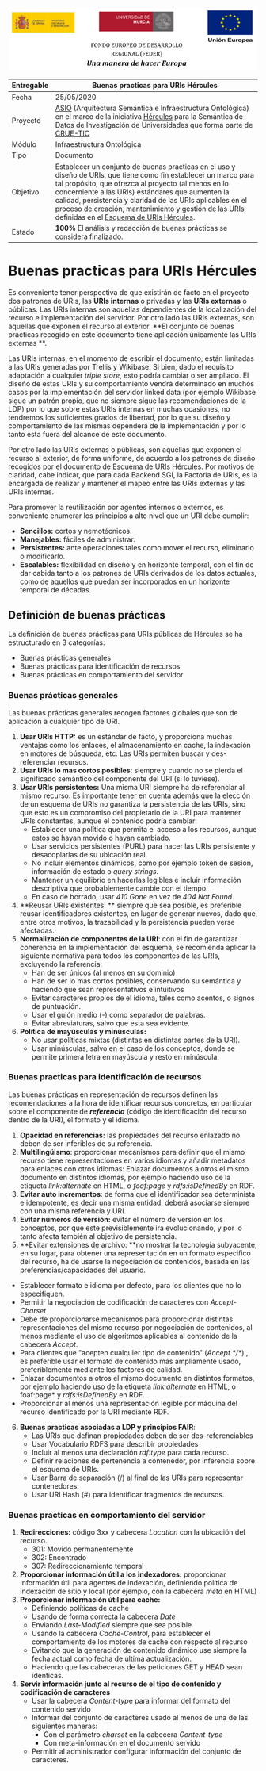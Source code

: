 ![](./images/logos_feder.png)

| Entregable | Buenas practicas para URIs Hércules                          |
| ---------- | ------------------------------------------------------------ |
| Fecha      | 25/05/2020                                                   |
| Proyecto   | [ASIO](https://www.um.es/web/hercules/proyectos/asio) (Arquitectura Semántica e Infraestructura Ontológica) en el marco de la iniciativa [Hércules](https://www.um.es/web/hercules/) para la Semántica de Datos de Investigación de Universidades que forma parte de [CRUE-TIC](http://www.crue.org/SitePages/ProyectoHercules.aspx) |
| Módulo     | Infraestructura Ontológica                                   |
| Tipo       | Documento                                                    |
| Objetivo   | Establecer un conjunto de buenas practicas en el uso y diseño de URIs, que tiene como fin establecer un marco para tal propósito,  que ofrezca al proyecto (al menos en lo concerniente a las URIs) estándares que aumenten la calidad, persistencia y claridad de las URIs aplicables en el proceso de creación, mantenimiento y gestión de las URIs definidas en el [Esquema de URIs Hércules](https://github.com/HerculesCRUE/ib-asio-docs-/blob/master/entregables_hito_1/08-Esquema_de_URIs_H%C3%A9rcules/ASIO_Izertis_ArquitecturaDeURIs.md). |
| Estado     | **100%** El análisis y redacción de buenas prácticas se considera finalizado. |



# Buenas practicas para URIs Hércules

Es conveniente tener perspectiva de que existirán de facto en el proyecto dos patrones de URIs, las **URIs internas** o privadas y las **URIs externas** o públicas. Las URIs internas son aquellas dependientes de la localización del recurso e implementación del servidor. Por otro lado las URIs externas, son aquellas que exponen el recurso al exterior. **El conjunto de buenas practicas recogido en este documento tiene aplicación únicamente las URIs externas **.

Las URIs internas, en el momento de escribir el documento, están limitadas a las URIs generadas por Trellis y Wikibase. Si bien, dado el requisito adaptación a cualquier *triple store*, esto podría cambiar o ser ampliado. El diseño de estas URIs y su comportamiento vendrá determinado en muchos casos por la implementación del servidor linked data (por ejemplo Wikibase sigue un patrón propio, que no siempre sigue las recomendaciones de la LDP) por lo que sobre estas URIs internas en muchas ocasiones, no tendremos los suficientes grados de libertad, por lo que su diseño y comportamiento de las mismas dependerá de la implementación y por lo tanto esta fuera del alcance de este documento. 

Por otro lado las URIs externas o públicas, son aquellas que exponen el recurso al exterior, de forma uniforme, de acuerdo a los patrones de diseño recogidos por el documento de [Esquema de URIs Hércules](https://github.com/HerculesCRUE/ib-asio-docs-/blob/master/entregables_hito_1/08-Esquema_de_URIs_H%C3%A9rcules/ASIO_Izertis_ArquitecturaDeURIs.md). Por motivos de claridad, cabe indicar, que para cada Backend SGI, la Factoría de URIs, es la encargada de realizar y mantener el mapeo entre las URIs externas y las URIs internas.

Para promover la reutilización por agentes internos o externos, es conveniente enumerar los principios a alto nivel que un URI debe cumplir: 

- **Sencillos:** cortos y nemotécnicos.
- **Manejables:** fáciles de administrar.
- **Persistentes:** ante operaciones tales como mover el recurso, eliminarlo o modificarlo.
- **Escalables:** flexibilidad en diseño y en horizonte temporal, con el fin de dar cabida tanto a los patrones de URIs derivados de los datos actuales, como de aquellos que puedan ser incorporados en un horizonte temporal de décadas.

## Definición de buenas prácticas

La definición de buenas prácticas para URIs públicas de Hércules se ha estructurado en 3 categorías:

- Buenas prácticas generales
- Buenas prácticas para identificación de recursos
- Buenas prácticas en comportamiento del servidor

### Buenas prácticas generales

Las buenas prácticas generales recogen factores globales que son de aplicación a cualquier tipo de URI.

1. **Usar URIs HTTP:** es un estándar de facto, y proporciona muchas ventajas como los enlaces, el almacenamiento en cache, la indexación en motores de búsqueda, etc. Las URIs permiten buscar y des-referenciar recursos. 
2. **Usar URIs lo mas cortos posibles**: siempre y cuando no se pierda el significado semántico del componente del URI (si lo tuviese).
3. **Usar URIs persistentes:** Una misma URI siempre ha de referenciar al mismo recurso. Es importante tener en cuenta además que la elección de un esquema de URIs no garantiza la persistencia de las URIs, sino que esto es un compromiso del propietario de la URI para mantener URIs constantes, aunque el contenido podría cambiar:
   - Establecer una política que permita el acceso a los recursos, aunque estos se hayan movido o hayan cambiado.
   - Usar servicios persistentes (PURL) para hacer las URIs persistente y desacoplarlas de su ubicación real.
   - No incluir elementos dinámicos, como por ejemplo token de sesión, información de estado o *query strings*.
   - Mantener un equilibrio en hacerlas legibles e incluir información descriptiva que probablemente cambie con el tiempo.
   - En caso de borrado, usar *410 Gone* en vez de *404 Not Found*.
4. **Reusar URIs existentes: ** siempre que sea posible, es preferible reusar identificadores existentes, en lugar de generar nuevos, dado que, entre otros motivos, la trazabilidad y la persistencia pueden verse afectadas.
5. **Normalización de componentes de la URI**: con el fin de garantizar coherencia en la implementación del esquema, se recomienda aplicar la siguiente normativa para todos los componentes de las URIs, excluyendo la referencia:
   - Han de ser únicos (al menos en su dominio)
   - Han de ser lo mas cortos posibles, conservando su semántica y haciendo que sean representativos e intuitivos 
   - Evitar caracteres propios de el idioma, tales como acentos, o signos de puntuación.
   - Usar el guión medio (-) como separador de palabras.
   - Evitar abreviaturas, salvo que esta sea evidente.
6. **Política de mayúsculas y minúsculas:**
   - No usar políticas mixtas (distintas en distintas partes de la URI).
   - Usar minúsculas, salvo en el caso de los conceptos, donde se permite primera letra en mayúscula y resto en minúscula.

### Buenas practicas para identificación de recursos

Las buenas prácticas en representación de recursos definen las recomendaciones a la hora de identificar recursos concretos, en particular sobre el componente de ***referencia*** (código de identificación del recurso dentro de la URI), el formato y el idioma.

1. **Opacidad en referencias:** las propiedades del recurso enlazado no deben de ser inferibles de su referencia.
2. **Multilingüismo**: proporcionar mecanismos para definir que el mismo recurso tiene representaciones en varios idiomas y añadir metadatos para enlaces con otros idiomas: Enlazar documentos a otros el mismo documento en distintos idiomas, por ejemplo haciendo uso de la etiqueta *link:alternate* en HTML, o *foaf:page* y *rdfs:isDefinedBy* en RDF.
3. **Evitar auto incrementos**: de forma que el identificador sea determinista e idempotente, es decir una misma entidad, deberá asociarse siempre con una misma referencia y URI.
4. **Evitar números de versión:**  evitar el número de versión en los conceptos, por que este previsiblemente ira evolucionando, y por lo tanto afecta también al objetivo de persistencia.
5.  **Evitar extensiones de archivo: **no mostrar la tecnología subyacente, en su lugar, para obtener una representación en un formato especifico del recurso, ha de usarse la negociación de contenidos, basada en las preferencias/capacidades del usuario.
   - Establecer formato e idioma por defecto, para los clientes que no lo especifiquen.
   - Permitir la negociación de codificación de caracteres con *Accept-Charset*
   - Debe de proporcionarse mecanismos para proporcionar distintas representaciones del mismo recurso por negociación de contenidos, al menos mediante el uso de algoritmos aplicables al contenido de la cabecera *Accept*.
   - Para clientes que "acepten cualquier tipo de contenido" (*Accept \*/\**) , es preferible usar el formato de contenido más ampliamente usado, preferiblemente mediante los factores de calidad.
   - Enlazar documentos a otros el mismo documento en distintos formatos, por ejemplo haciendo uso de la etiqueta *link:alternate* en HTML, o  foaf:page* y *rdfs:isDefinedBy* en RDF.
   - Proporcionar al menos una representación legible por máquina del recurso identificado por la URI mediante RDF.
6. **Buenas practicas asociadas a LDP y principios FAIR**:
   - Las URIs que definan propiedades deben de ser des-referenciables
   - Usar Vocabulario RDFS para describir propiedades
   - Incluir al menos una declaración *rdf:type* para cada recurso.
   - Definir relaciones de pertenencia a contenedor, por inferencia sobre el esquema de URIs.
   - Usar Barra de separación (/) al final de las URIs para representar contenedores.
   - Usar URI Hash (#) para identificar fragmentos de recursos.

### Buenas practicas en comportamiento del servidor

1. **Redirecciones:** código 3xx y cabecera *Location* con la ubicación del recurso.
   - 301: Movido permanentemente
   - 302: Encontrado
   - 307: Redireccionamiento temporal
2. **Proporcionar información útil a los indexadores:** proporcionar Información útil para agentes de indexación, definiendo política de indexación de sitio y local (por ejemplo, con la cabecera *meta* en HTML)
3. **Proporcionar información útil para cache:**  
   - Definiendo políticas de cache
   - Usando de forma correcta la cabecera *Date*
   - Enviando *Last-Modified* siempre que sea posible
   - Usando la cabecera *Cache-Control*, para establecer el comportamiento de los motores de cache con respecto al recurso
   - Evitando que la generación de contenido dinámico use siempre la fecha actual como fecha de última actualización.
   - Haciendo que las cabeceras de las peticiones GET y HEAD sean idénticas.
4. **Servir información junto al recurso de el tipo de contenido y codificación de caracteres**
   - Usar la cabecera *Content-typ*e para informar del formato del contenido servido
   - Informar del conjunto de caracteres usado al menos de una de las siguientes maneras:
     - Con el parámetro *charset* en la cabecera *Content-type*
     - Con meta-información en el documento servido
   - Permitir al administrador configurar información del conjunto de caracteres.
